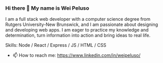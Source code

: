 ### Hi there 👋 My name is Wei Peluso

I am a full stack web developer with a computer science degree from Rutgers University-New Brunswick, and I am passionate about designing and developing web apps. I am eager to practice my knowledge and determination, turn information into action and bring ideas to real life.

Skills: Node / React / Express / JS / HTML / CSS

- 📫 How to reach me: https://www.linkedin.com/in/weipeluso/

<!--
**WeiPeluso/WeiPeluso** is a ✨ _special_ ✨ repository because its `README.md` (this file) appears on your GitHub profile.

Here are some ideas to get you started:

- 🔭 I’m currently working on ...
- 🌱 I’m currently learning ...
- 👯 I’m looking to collaborate on ...
- 🤔 I’m looking for help with ...
- 💬 Ask me about ...
- 📫 How to reach me: ...
- 😄 Pronouns: ...
- ⚡ Fun fact: ...
-->
